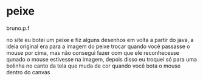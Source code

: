 # peixe
bruno.p.f

no site eu botei um peixe e fiz alguns desenhos em volta a partir do java, a ideia original era para a imagem do peixe trocar quando você passasse o mouse por cima, mas não consegui fazer com que ele reconhecesse qunado o mouse estivesse na imagem, depois disso eu troquei só para uma bolinha no canto da tela que muda de cor quando você bota o mouse dentro do canvas  
